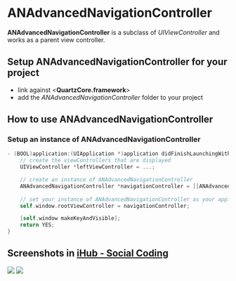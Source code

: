 # ANAdvancedNavigationController

**ANAdvancedNavigationController** is a subclass of *UIViewController* and works as a parent view controller.

## Setup ANAdvancedNavigationController for your project

* link against <**QuartzCore.framework**>
* add the *ANAdvancedNavigationController* folder to your project

## How to use ANAdvancedNavigationController

### Setup an instance of ANAdvancedNavigationController

```objective-c
- (BOOL)application:(UIApplication *)application didFinishLaunchingWithOptions:(NSDictionary *)launchOptions {
    // create the viewControllers that are displayed
    UIViewController *leftViewController = ...;

    // create an instance of ANAdvancedNavigationController
    ANAdvancedNavigationController *navigationController = [[ANAdvancedNavigationController alloc] initWithLeftViewController:leftViewController];
    
    // set your instance of ANAdvancedNavigationController as your applicationDelegates rootViewController
    self.window.rootViewController = navigationController;

    [self.window makeKeyAndVisible];
    return YES;
}
```

## Screenshots in [iHub - Social Coding](http://itunes.apple.com/de/app/ihub-social-coding/id433507459?mt=8)
<img src="https://github.com/OliverLetterer/ANAdvancedNavigationController/raw/master/Screenshots/1.png">
<img src="https://github.com/OliverLetterer/ANAdvancedNavigationController/raw/master/Screenshots/2.png">